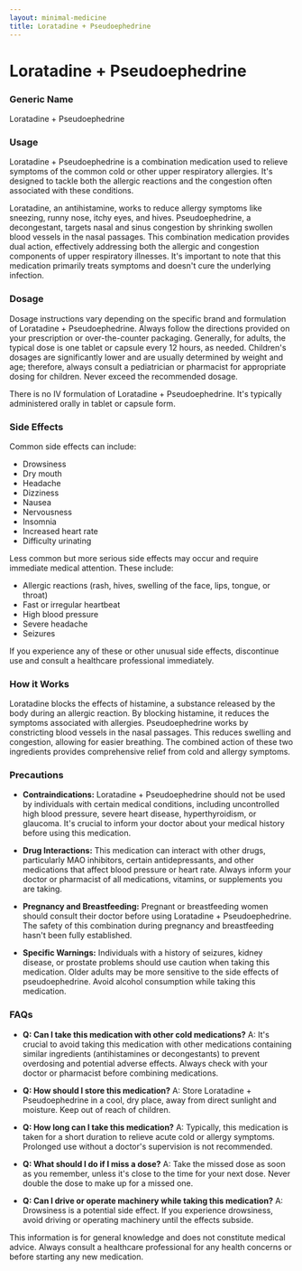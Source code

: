 ```yaml
---
layout: minimal-medicine
title: Loratadine + Pseudoephedrine
---
```


# Loratadine + Pseudoephedrine
### Generic Name
Loratadine + Pseudoephedrine

### Usage

Loratadine + Pseudoephedrine is a combination medication used to relieve symptoms of the common cold or other upper respiratory allergies.  It's designed to tackle both the allergic reactions and the congestion often associated with these conditions.

Loratadine, an antihistamine, works to reduce allergy symptoms like sneezing, runny nose, itchy eyes, and hives.  Pseudoephedrine, a decongestant, targets nasal and sinus congestion by shrinking swollen blood vessels in the nasal passages.  This combination medication provides dual action, effectively addressing both the allergic and congestion components of upper respiratory illnesses.  It's important to note that this medication primarily treats symptoms and doesn't cure the underlying infection.

### Dosage

Dosage instructions vary depending on the specific brand and formulation of Loratadine + Pseudoephedrine.  Always follow the directions provided on your prescription or over-the-counter packaging.  Generally, for adults, the typical dose is one tablet or capsule every 12 hours, as needed.  Children's dosages are significantly lower and are usually determined by weight and age; therefore, always consult a pediatrician or pharmacist for appropriate dosing for children.  Never exceed the recommended dosage.


There is no IV formulation of Loratadine + Pseudoephedrine.  It's typically administered orally in tablet or capsule form.


### Side Effects

Common side effects can include:

* Drowsiness
* Dry mouth
* Headache
* Dizziness
* Nausea
* Nervousness
* Insomnia
* Increased heart rate
* Difficulty urinating


Less common but more serious side effects may occur and require immediate medical attention.  These include:

* Allergic reactions (rash, hives, swelling of the face, lips, tongue, or throat)
* Fast or irregular heartbeat
* High blood pressure
* Severe headache
* Seizures


If you experience any of these or other unusual side effects, discontinue use and consult a healthcare professional immediately.

### How it Works

Loratadine blocks the effects of histamine, a substance released by the body during an allergic reaction. By blocking histamine, it reduces the symptoms associated with allergies. Pseudoephedrine works by constricting blood vessels in the nasal passages. This reduces swelling and congestion, allowing for easier breathing.  The combined action of these two ingredients provides comprehensive relief from cold and allergy symptoms.

### Precautions

* **Contraindications:**  Loratadine + Pseudoephedrine should not be used by individuals with certain medical conditions, including uncontrolled high blood pressure, severe heart disease, hyperthyroidism, or glaucoma.  It's crucial to inform your doctor about your medical history before using this medication.

* **Drug Interactions:**  This medication can interact with other drugs, particularly MAO inhibitors, certain antidepressants, and other medications that affect blood pressure or heart rate.  Always inform your doctor or pharmacist of all medications, vitamins, or supplements you are taking.

* **Pregnancy and Breastfeeding:**  Pregnant or breastfeeding women should consult their doctor before using Loratadine + Pseudoephedrine.  The safety of this combination during pregnancy and breastfeeding hasn't been fully established.

* **Specific Warnings:**  Individuals with a history of seizures, kidney disease, or prostate problems should use caution when taking this medication.  Older adults may be more sensitive to the side effects of pseudoephedrine.  Avoid alcohol consumption while taking this medication.

### FAQs

* **Q: Can I take this medication with other cold medications?** A:  It's crucial to avoid taking this medication with other medications containing similar ingredients (antihistamines or decongestants) to prevent overdosing and potential adverse effects.  Always check with your doctor or pharmacist before combining medications.

* **Q: How should I store this medication?** A: Store Loratadine + Pseudoephedrine in a cool, dry place, away from direct sunlight and moisture. Keep out of reach of children.

* **Q: How long can I take this medication?** A:  Typically, this medication is taken for a short duration to relieve acute cold or allergy symptoms.  Prolonged use without a doctor's supervision is not recommended.

* **Q:  What should I do if I miss a dose?** A: Take the missed dose as soon as you remember, unless it's close to the time for your next dose.  Never double the dose to make up for a missed one.

* **Q: Can I drive or operate machinery while taking this medication?** A: Drowsiness is a potential side effect. If you experience drowsiness, avoid driving or operating machinery until the effects subside.


This information is for general knowledge and does not constitute medical advice. Always consult a healthcare professional for any health concerns or before starting any new medication.
